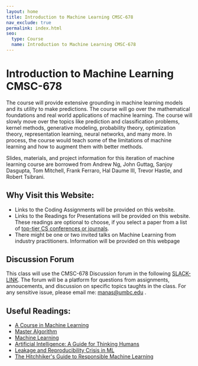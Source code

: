 ```yaml
---
layout: home
title: Introduction to Machine Learning CMSC-678
nav_exclude: true
permalink: index.html
seo:
  type: Course
  name: Introduction to Machine Learning CMSC-678
---
```


# Introduction to Machine Learning CMSC-678

The course will provide extensive grounding in machine learning models and its utility to make predictions. The course will go over the mathematical foundations and real world applications of machine learning. The course will slowly move over the topics like prediction and classification problems, kernel methods, generative modeling, probability theory, optimization theory, representation learning, neural networks, and many more. In process, the course would teach some of the limitations of machine learning and how to augment them with better methods.

Slides, materials, and project information for this iteration of machine learning course are borrowed from Andrew Ng, John Guttag, Sanjoy Dasgupta, Tom Mitchell, Frank Ferraro, Hal Daume III, Trevor Hastie, and Robert Tsibrani. 

## Why Visit this Website:

* Links to the Coding Assignments will be provided on this website. 
* Links to the Readings for Presentations will be provided on this website. These readings are optional to choose, if you select a paper from a list of [top-tier CS conferences or journals](https://www.aminer.org/ranks/conf).  
* There might be one or two invited talks on Machine Learning from industry practitioners. Information will be provided on this webpage

## Discussion Forum
This class will use the CMSC-678 Discussion forum in the following [SLACK-LINK](
https://join.slack.com/t/umbc-cqp6019/shared_invite/zt-1fgqrcqo1-k1tWBLtbEIPHlZd1EJfQng). The forum will be a platform for questions from assignments, annoucements, and discussion on specific topics taughts in the class. For any sensitive issue, please email me: manas@umbc.edu .

## Useful Readings:
* [A Course in Machine Learning](http://ciml.info/dl/v0_99/ciml-v0_99-all.pdf)
* [Master Algorithm](https://keybase.pub/ionlights/books/The%20Master%20Algorithm.pdf)
* [Machine Learning](https://www.cin.ufpe.br/~cavmj/Machine%20-%20Learning%20-%20Tom%20Mitchell.pdf)
* [Artificial Intelligence: A Guide for Thinking Humans](https://ebookspace.my.id/?book=0374257833)
* [Leakage and Reproducibility Crisis in ML](https://reproducible.cs.princeton.edu/)
* [The Hitchhiker's Guide to Responsible Machine Learning](https://betaandbit.github.io/RML/)